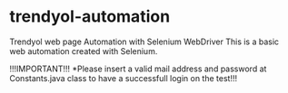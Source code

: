 # trendyol-automation
Trendyol web page Automation with Selenium WebDriver
This is a basic web automation created with Selenium.

!!!IMPORTANT!!!
*Please insert a valid mail address and password at Constants.java class to have a successfull login on the test!!!
